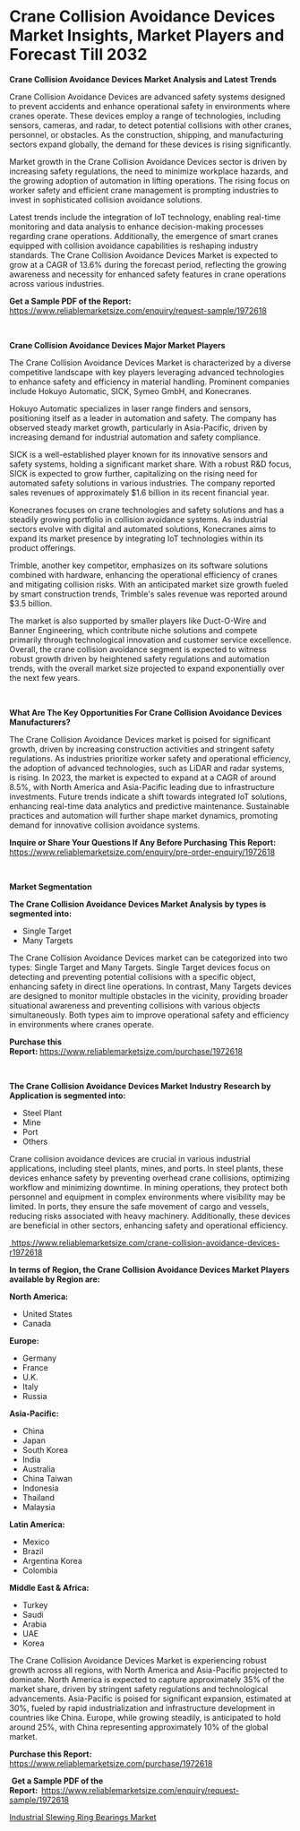 <p><h1>Crane Collision Avoidance Devices Market Insights, Market Players and Forecast Till 2032</h1></p><p><strong>Crane Collision Avoidance Devices Market Analysis and Latest Trends</strong></p>
<p><p>Crane Collision Avoidance Devices are advanced safety systems designed to prevent accidents and enhance operational safety in environments where cranes operate. These devices employ a range of technologies, including sensors, cameras, and radar, to detect potential collisions with other cranes, personnel, or obstacles. As the construction, shipping, and manufacturing sectors expand globally, the demand for these devices is rising significantly.</p><p>Market growth in the Crane Collision Avoidance Devices sector is driven by increasing safety regulations, the need to minimize workplace hazards, and the growing adoption of automation in lifting operations. The rising focus on worker safety and efficient crane management is prompting industries to invest in sophisticated collision avoidance solutions. </p><p>Latest trends include the integration of IoT technology, enabling real-time monitoring and data analysis to enhance decision-making processes regarding crane operations. Additionally, the emergence of smart cranes equipped with collision avoidance capabilities is reshaping industry standards. The Crane Collision Avoidance Devices Market is expected to grow at a CAGR of 13.6% during the forecast period, reflecting the growing awareness and necessity for enhanced safety features in crane operations across various industries.</p></p>
<p><strong>Get a Sample PDF of the Report:&nbsp;</strong> <a href="https://www.reliablemarketsize.com/enquiry/request-sample/1972618?utm_campaign=2516&utm_medium=2&utm_source=Github&utm_content=ia&utm_term=02032025&utm_id=crane-collision-avoidance-devices">https://www.reliablemarketsize.com/enquiry/request-sample/1972618</a></p>
<p>&nbsp;</p>
<p><strong>Crane Collision Avoidance Devices Major Market Players</strong></p>
<p><p>The Crane Collision Avoidance Devices Market is characterized by a diverse competitive landscape with key players leveraging advanced technologies to enhance safety and efficiency in material handling. Prominent companies include Hokuyo Automatic, SICK, Symeo GmbH, and Konecranes.</p><p>Hokuyo Automatic specializes in laser range finders and sensors, positioning itself as a leader in automation and safety. The company has observed steady market growth, particularly in Asia-Pacific, driven by increasing demand for industrial automation and safety compliance.</p><p>SICK is a well-established player known for its innovative sensors and safety systems, holding a significant market share. With a robust R&D focus, SICK is expected to grow further, capitalizing on the rising need for automated safety solutions in various industries. The company reported sales revenues of approximately $1.6 billion in its recent financial year.</p><p>Konecranes focuses on crane technologies and safety solutions and has a steadily growing portfolio in collision avoidance systems. As industrial sectors evolve with digital and automated solutions, Konecranes aims to expand its market presence by integrating IoT technologies within its product offerings.</p><p>Trimble, another key competitor, emphasizes on its software solutions combined with hardware, enhancing the operational efficiency of cranes and mitigating collision risks. With an anticipated market size growth fueled by smart construction trends, Trimble's sales revenue was reported around $3.5 billion.</p><p>The market is also supported by smaller players like Duct-O-Wire and Banner Engineering, which contribute niche solutions and compete primarily through technological innovation and customer service excellence. Overall, the crane collision avoidance segment is expected to witness robust growth driven by heightened safety regulations and automation trends, with the overall market size projected to expand exponentially over the next few years.</p></p>
<p>&nbsp;</p>
<p><strong>What Are The Key Opportunities For Crane Collision Avoidance Devices Manufacturers?</strong></p>
<p><p>The Crane Collision Avoidance Devices market is poised for significant growth, driven by increasing construction activities and stringent safety regulations. As industries prioritize worker safety and operational efficiency, the adoption of advanced technologies, such as LiDAR and radar systems, is rising. In 2023, the market is expected to expand at a CAGR of around 8.5%, with North America and Asia-Pacific leading due to infrastructure investments. Future trends indicate a shift towards integrated IoT solutions, enhancing real-time data analytics and predictive maintenance. Sustainable practices and automation will further shape market dynamics, promoting demand for innovative collision avoidance systems.</p></p>
<p><strong>Inquire or Share Your Questions If Any Before Purchasing This Report:</strong> <a href="https://www.reliablemarketsize.com/enquiry/pre-order-enquiry/1972618?utm_campaign=2516&utm_medium=2&utm_source=Github&utm_content=ia&utm_term=02032025&utm_id=crane-collision-avoidance-devices">https://www.reliablemarketsize.com/enquiry/pre-order-enquiry/1972618</a></p>
<p>&nbsp;</p>
<p><strong>Market Segmentation</strong></p>
<p><strong>The Crane Collision Avoidance Devices Market Analysis by types is segmented into:</strong></p>
<p><ul><li>Single Target</li><li>Many Targets</li></ul></p>
<p><p>The Crane Collision Avoidance Devices market can be categorized into two types: Single Target and Many Targets. Single Target devices focus on detecting and preventing potential collisions with a specific object, enhancing safety in direct line operations. In contrast, Many Targets devices are designed to monitor multiple obstacles in the vicinity, providing broader situational awareness and preventing collisions with various objects simultaneously. Both types aim to improve operational safety and efficiency in environments where cranes operate.</p></p>
<p><strong>Purchase this Report:&nbsp;</strong><a href="https://www.reliablemarketsize.com/purchase/1972618?utm_campaign=2516&utm_medium=2&utm_source=Github&utm_content=ia&utm_term=02032025&utm_id=crane-collision-avoidance-devices">https://www.reliablemarketsize.com/purchase/1972618</a></p>
<p>&nbsp;</p>
<p><strong>The Crane Collision Avoidance Devices Market Industry Research by Application is segmented into:</strong></p>
<p><ul><li>Steel Plant</li><li>Mine</li><li>Port</li><li>Others</li></ul></p>
<p><p>Crane collision avoidance devices are crucial in various industrial applications, including steel plants, mines, and ports. In steel plants, these devices enhance safety by preventing overhead crane collisions, optimizing workflow and minimizing downtime. In mining operations, they protect both personnel and equipment in complex environments where visibility may be limited. In ports, they ensure the safe movement of cargo and vessels, reducing risks associated with heavy machinery. Additionally, these devices are beneficial in other sectors, enhancing safety and operational efficiency.</p></p>
<p><a href="https://www.reliablemarketsize.com/crane-collision-avoidance-devices-r1972618?utm_campaign=2516&utm_medium=2&utm_source=Github&utm_content=ia&utm_term=02032025&utm_id=crane-collision-avoidance-devices">&nbsp;https://www.reliablemarketsize.com/crane-collision-avoidance-devices-r1972618</a></p>
<p><strong>In terms of Region, the Crane Collision Avoidance Devices Market Players available by Region are:</strong></p>
<p>
    <p> <strong> North America: </strong>
        <ul>
            <li>United States</li>
            <li>Canada</li>
        </ul>
        </p> 
    <p> <strong> Europe: </strong>
        <ul>
            <li>Germany</li>
            <li>France</li>
            <li>U.K.</li>
            <li>Italy</li>
            <li>Russia</li>
        </ul>
        </p> 
    <p> <strong> Asia-Pacific: </strong>
        <ul>
            <li>China</li>
            <li>Japan</li>
            <li>South Korea</li>
            <li>India</li>
            <li>Australia</li>
            <li>China Taiwan</li>
            <li>Indonesia</li>
            <li>Thailand</li>
            <li>Malaysia</li>
        </ul>
        </p> 
    <p> <strong> Latin America: </strong>
        <ul>
            <li>Mexico</li>
            <li>Brazil</li>
            <li>Argentina Korea</li>
            <li>Colombia</li>
        </ul>
        </p> 
    <p> <strong> Middle East & Africa: </strong>
        <ul>
            <li>Turkey</li>
            <li>Saudi</li>
            <li>Arabia</li>
            <li>UAE</li>
            <li>Korea</li>
        </ul>
    </p>
    </p>
<p><p>The Crane Collision Avoidance Devices Market is experiencing robust growth across all regions, with North America and Asia-Pacific projected to dominate. North America is expected to capture approximately 35% of the market share, driven by stringent safety regulations and technological advancements. Asia-Pacific is poised for significant expansion, estimated at 30%, fueled by rapid industrialization and infrastructure development in countries like China. Europe, while growing steadily, is anticipated to hold around 25%, with China representing approximately 10% of the global market.</p></p>
<p><strong>Purchase this Report: </strong><a href="https://www.reliablemarketsize.com/purchase/1972618?utm_campaign=2516&utm_medium=2&utm_source=Github&utm_content=ia&utm_term=02032025&utm_id=crane-collision-avoidance-devices">https://www.reliablemarketsize.com/purchase/1972618</a></p>
<p>&nbsp;<strong>Get a Sample PDF of the Report:&nbsp;&nbsp;</strong><a href="https://www.reliablemarketsize.com/enquiry/request-sample/1972618?utm_campaign=2516&utm_medium=2&utm_source=Github&utm_content=ia&utm_term=02032025&utm_id=crane-collision-avoidance-devices">https://www.reliablemarketsize.com/enquiry/request-sample/1972618</a></p>
<p><strong></strong></p>
<p><p><a href="https://github.com/schwminh2001101/Market-Research-Report-List-1/blob/main/industrial-slewing-ring-bearings-market.md?utm_campaign=2516&utm_medium=2&utm_source=Github&utm_content=ia&utm_term=02032025&utm_id=crane-collision-avoidance-devices">Industrial Slewing Ring Bearings Market</a></p></p>